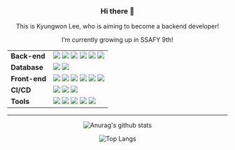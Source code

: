 <div align="center">
  
  ### Hi there 👋
  
  This is Kyungwon Lee, who is aiming to become a backend developer!
  
  I’m currently growing up in SSAFY 9th!
  
  <!--
  아이콘 배지 넣는 방법
    1. https://simpleicons.org 에서 원하는 아이콘 찾기
    2. <img src="https://img.shields.io/badge/텍스트-컬러코드?style=원하는스타일&logo=아이콘이름&logoColor=white"/> 
  -->

  <table>
    <tr>
        <td><b>Back-end</b></td>
        <td>
            <img src="https://img.shields.io/badge/_-Java-red" />
            <img src="https://img.shields.io/badge/Spring-6DB33F?&logo=spring&logoColor=white"/>
            <img src="https://img.shields.io/badge/Spring Boot-6DB33F?logo=springboot&logoColor=white">
            <img src="https://img.shields.io/badge/JPA Hibernate-59666C?logo=Hibernate&logoColor=white">
            <img src="https://img.shields.io/badge/Spring Security-6DB33F?logo=springsecurity&logoColor=white">
            <img src="https://img.shields.io/badge/JWT-000000?logo=jsonwebtokens&logoColor=white">
        </td>
    </tr>
        <tr>
        <td><b>Database</b></td>
        <td>
            <img src="https://img.shields.io/badge/MySQL-4479A1?logo=mysql&logoColor=white">
            <img src="https://img.shields.io/badge/Redis-DC382D?logo=redis&logoColor=white">
<!--             <img src="https://img.shields.io/badge/Firebase-FFCA28?logo=firebase&logoColor=white"> -->
        </td>
    </tr>
    <tr>
        <td><b>Front-end</b></td>
        <td>
            <img src="https://img.shields.io/badge/HTML5-E34F26?&logo=HTML5&logoColor=white"/>
            <img src="https://img.shields.io/badge/CSS3-1572B6?&logo=CSS3&logoColor=white"/>
            <img src="https://img.shields.io/badge/JavaScript-F7DF1E?&logo=JavaScript&logoColor=black"/>
            <img src="https://img.shields.io/badge/axios-5A29E4?logo=axios&logoColor=white">
            <img src="https://img.shields.io/badge/react-61DAFB?logo=react&logoColor=white">
            <img src="https://img.shields.io/badge/recoil-3578E5?logo=recoil&logoColor=white">
        </td>
    </tr>
    <tr>
        <td><b>CI/CD</b></td>
        <td>
            <img src="https://img.shields.io/badge/Git-F05032?logo=git&logoColor=white">
            <img src="https://img.shields.io/badge/GitHub-181717?&logo=GitHub&logoColor=white"/>
            <img src="https://img.shields.io/badge/GitLab-FC6D26?logo=gitlab&logoColor=white">
        </td>
    </tr>
    <tr>
        <td><b>Tools</b></td>
        <td>
            <img src="https://img.shields.io/badge/Jira Software-0052CC?logo=jirasoftware&logoColor=white">
            <img src="https://img.shields.io/badge/Mattermost-0058CC?logo=mattermost&logoColor=white">
            <!-- <a href="https://big-perfume-709.notion.site/PTJ-B108-8-4ce560e6b10c413db20052fe08af0db9?pvs=4"> -->
            <img src="https://img.shields.io/badge/Notion-000000?logo=notion&logoColor=white">
            <!-- </a> -->
            <img src="https://img.shields.io/badge/Figma-F24E1E?logo=figma&logoColor=white">
            <img src="https://img.shields.io/badge/Postman-FF6C37?logo=postman&logoColor=white">
        </td>
    </tr>
</table>

<hr>
  
  <!--GitHub Status-->
  ![Anurag's github stats](https://github-readme-stats.vercel.app/api?username=2kyungone&show_icons=true&theme=tokyonight)
  <!--Most Language-->
  ![Top Langs](https://github-readme-stats.vercel.app/api/top-langs/?username=2kyungone&layout=compact&theme=tokyonight)





















<!--
**2kyungone/2kyungone** is a ✨ _special_ ✨ repository because its `README.md` (this file) appears on your GitHub profile.

Here are some ideas to get you started:

- 🔭 I’m currently working on ...
- 🌱 I’m currently learning ...
- 👯 I’m looking to collaborate on ...
- 🤔 I’m looking for help with ...
- 💬 Ask me about ...
- 📫 How to reach me: ...
- 😄 Pronouns: ...
- ⚡ Fun fact: ...
-->
</div>
